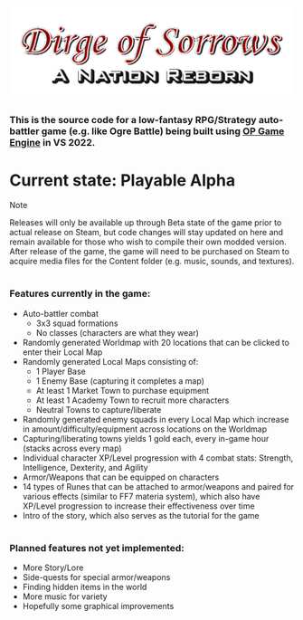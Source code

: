 ![](/Assets/Title_Banner_Clear.png)
### This is the source code for a low-fantasy RPG/Strategy auto-battler game (e.g. like Ogre Battle) being built using [OP Game Engine](https://github.com/Oblivionburn/OP_Engine) in VS 2022.
#
# Current state: Playable Alpha
>[!NOTE]
>Releases will only be available up through Beta state of the game prior to actual release on Steam, but code changes will stay updated on here and remain available for those who wish to compile their own modded version. After release of the game, the game will need to be purchased on Steam to acquire media files for the Content folder (e.g. music, sounds, and textures).
#
### Features currently in the game:
- Auto-battler combat
  - 3x3 squad formations
  - No classes (characters are what they wear)
- Randomly generated Worldmap with 20 locations that can be clicked to enter their Local Map
- Randomly generated Local Maps consisting of:
  - 1 Player Base
  - 1 Enemy Base (capturing it completes a map)
  - At least 1 Market Town to purchase equipment
  - At least 1 Academy Town to recruit more characters
  - Neutral Towns to capture/liberate
- Randomly generated enemy squads in every Local Map which increase in amount/difficulty/equipment across locations on the Worldmap
- Capturing/liberating towns yields 1 gold each, every in-game hour (stacks across every map)
- Individual character XP/Level progression with 4 combat stats: Strength, Intelligence, Dexterity, and Agility
- Armor/Weapons that can be equipped on characters
- 14 types of Runes that can be attached to armor/weapons and paired for various effects (similar to FF7 materia system), which also have XP/Level progression to increase their effectiveness over time
- Intro of the story, which also serves as the tutorial for the game
#
### Planned features not yet implemented:
- More Story/Lore
- Side-quests for special armor/weapons
- Finding hidden items in the world
- More music for variety
- Hopefully some graphical improvements
